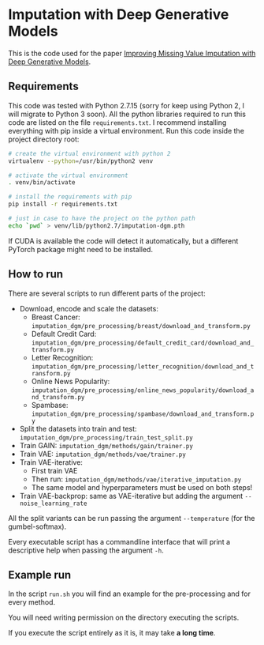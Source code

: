 # Imputation with Deep Generative Models

This is the code used for the paper [Improving Missing Value Imputation with Deep Generative Models](https://arxiv.org/abs/1902.10666).

## Requirements

This code was tested with Python 2.7.15 (sorry for keep using Python 2, I will migrate to Python 3 soon).
All the python libraries required to run this code are listed on the file `requirements.txt`.
I recommend installing everything with pip inside a virtual environment.
Run this code inside the project directory root:

```bash
# create the virtual environment with python 2
virtualenv --python=/usr/bin/python2 venv

# activate the virtual environment
. venv/bin/activate

# install the requirements with pip
pip install -r requirements.txt

# just in case to have the project on the python path
echo `pwd` > venv/lib/python2.7/imputation-dgm.pth
```

If CUDA is available the code will detect it automatically, but a different PyTorch package might need to be installed.

## How to run

There are several scripts to run different parts of the project:

* Download, encode and scale the datasets:
  * Breast Cancer: `imputation_dgm/pre_processing/breast/download_and_transform.py`
  * Default Credit Card: `imputation_dgm/pre_processing/default_credit_card/download_and_transform.py`
  * Letter Recognition: `imputation_dgm/pre_processing/letter_recognition/download_and_transform.py`
  * Online News Popularity: `imputation_dgm/pre_processing/online_news_popularity/download_and_transform.py`
  * Spambase: `imputation_dgm/pre_processing/spambase/download_and_transform.py`
* Split the datasets into train and test: `imputation_dgm/pre_processing/train_test_split.py`
* Train GAIN: `imputation_dgm/methods/gain/trainer.py`
* Train VAE: `imputation_dgm/methods/vae/trainer.py`
* Train VAE-iterative:
  * First train VAE
  * Then run: `imputation_dgm/methods/vae/iterative_imputation.py`
  * The same model and hyperparameters must be used on both steps!
* Train VAE-backprop: same as VAE-iterative but adding the argument `--noise_learning_rate`

All the split variants can be run passing the argument `--temperature` (for the gumbel-softmax).
  
Every executable script has a commandline interface that will print a descriptive help when passing the argument `-h`.

 ## Example run
 
 In the script `run.sh` you will find an example for the pre-processing and for every method.
 
 You will need writing permission on the directory executing the scripts.
 
 If you execute the script entirely as it is, it may take **a long time**.